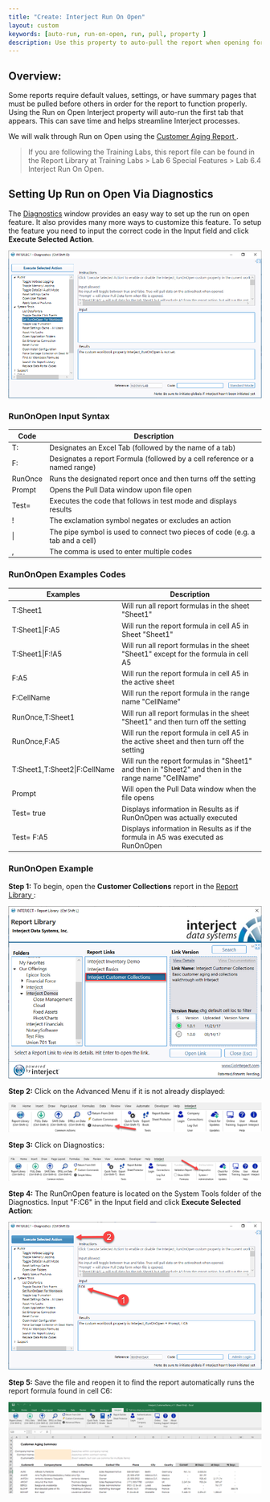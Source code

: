 ```yaml
---
title: "Create: Interject Run On Open"
layout: custom
keywords: [auto-run, run-on-open, run, pull, property ]
description: Use this property to auto-pull the report when opening for the first tab that appears. No VBA required.
---
```


##  **Overview:**

Some reports require default values, settings, or have summary pages that must be pulled before others in order for the report to function properly. Using the Run on Open Interject property will auto-run the first tab that appears. This can save time and helps streamline Interject processes. 

We will walk through Run on Open using the [ Customer Aging Report ](/wGetStarted/L-Create-CustomerAging.html).

<blockquote class=lab_info>
  If you are following the Training Labs, this report file can be found in the Report Library at Training Labs > Lab 6 Special Features > Lab 6.4 Interject Run On Open.
</blockquote>

## Setting Up Run on Open Via Diagnostics

The [Diagnostics](/wGetStarted/INTERJECT-Ribbon-Menu-Items.html#diagnostics) window provides an easy way to set up the run on open feature. It also provides many more ways to customize this feature. To setup the feature you need to input the correct code in the Input field and click **Execute Selected Action**.

![](/images/L-Create-RunOnOpen/DiagnosticsRunOnOpen.png)
<br>

### RunOnOpen Input Syntax

| Code | Description |
|---|---|
| T: | Designates an Excel Tab (followed by the name of a tab) |
| F: | Designates a report Formula (followed by a cell reference or a named range) |
| RunOnce | Runs the designated report once and then turns off the setting |
| Prompt | Opens the Pull Data window upon file open |
| Test= | Executes the code that follows in test mode and displays results |
| ! | The exclamation symbol negates or excludes an action |
| \| | The pipe symbol is used to connect two pieces of code (e.g. a tab and a cell) |
| , | The comma is used to enter multiple codes |

### RunOnOpen Examples Codes

| Examples | Description |
| --- | --- |
| T:Sheet1 | Will run all report formulas in the sheet "Sheet1" |
| T:Sheet1\|F:A5 | Will run the report formula in cell A5 in Sheet "Sheet1" |
| T:Sheet1\|F:!A5 | Will run all report formulas in the sheet "Sheet1" except for the formula in cell A5 |
| F:A5 | Will run the report formula in cell A5 in the active sheet |
| F:CellName | Will run the report formula in the range name "CellName" |
| RunOnce,T:Sheet1 | Will run all report formulas in the sheet "Sheet1" and then turn off the setting |
| RunOnce,F:A5 | Will run the report formula in cell A5 in the active sheet and then turn off the setting |
| T:Sheet1,T:Sheet2\|F:CellName | Will run the report formulas in "Sheet1" and then in "Sheet2" and then in the range name "CellName" |
| Prompt | Will open the Pull Data window when the file opens |
| Test= true | Displays information in Results as if RunOnOpen was actually executed |
| Test= F:A5 | Displays information in Results as if the formula in A5 was executed as RunOnOpen |


### RunOnOpen Example

**Step 1:** To begin, open the **Customer Collections** report in the [ Report Library ](/wAbout/Report-Library-Basics.html): 

![](/images/L-Create-RunOnOpen/CustomCollectionsReportLibrary.png)
<br>

**Step 2:** Click on the Advanced Menu if it is not already displayed:

![](/images/L-Create-RunOnOpen/AdvancedMenu.png)
<br>

**Step 3:** Click on Diagnostics:

![](/images/L-Create-RunOnOpen/Diagnostics.png)
<br>

**Step 4:** The RunOnOpen feature is located on the System Tools folder of the Diagnostics. Input "F:C6" in the Input field and click **Execute Selected Action**:

![](/images/L-Create-RunOnOpen/EnterCode.png)
<br>

**Step 5:** Save the file and reopen it to find the report automatically runs the report formula found in cell C6:

![](/images/L-Create-RunOnOpen/08.png)
<br>
